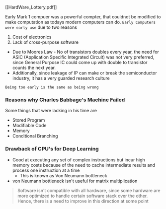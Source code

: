 [[HardWare_Lottery.pdf]]

Early Mark 1 compuer was a powerful compter, that couldnot be modified to make computation as todays modern computers can do. `Early Computers were early use` due to two reasons
1. Cost of electronics
2. Lack of cross-purpose software

- Due to Moores Law - No of transistors doubles every year, the need for ASIC (Application Specific Integrated Circuit) was not very preferred, since General Purpose IC could come up with double to transistor counts the next year. 
- Additionally, since leakage of IP can make or break the semiconductor industry, it has a very guarded research culture

`Being too early is the same as being wrong`

### Reasons why Charles Babbage's Machine Failed
Some things that were lacking in his time are 
- Stored Program
- Modifiable Code
- Memory
- Conditional Branching

### Drawback of CPU's for Deep Learning
- Good at executing any set of complex instructions but incur high memory costs because of the need to cache intermediate results and process one instruction at a time
	- This is known as Von Neumann bottleneck
- von Neumann bottleneck isn't useful for matrix multiplication

> Software isn't compatible with all hardware, since some hardware are more optimized to handle certain software stack over the other. Hence, there is a need to improve in this direction at some point